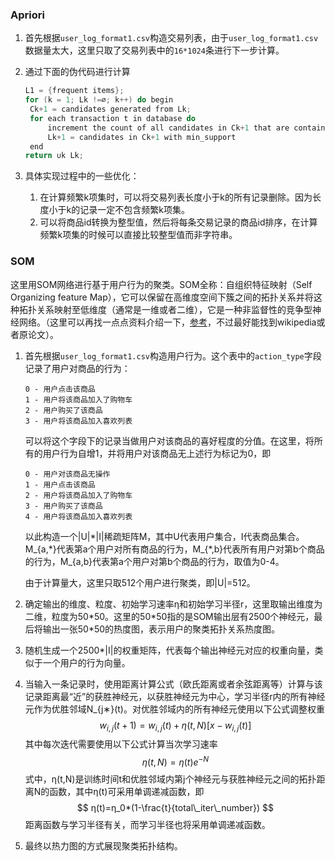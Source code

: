 ### Apriori

1. 首先根据`user_log_format1.csv`构造交易列表，由于`user_log_format1.csv`数据量太大，这里只取了交易列表中的`16*1024`条进行下一步计算。

2. 通过下面的伪代码进行计算

   ```c++
   L1 = {frequent items};
   for (k = 1; Lk !=∅; k++) do begin
   	Ck+1 = candidates generated from Lk;
   	for each transaction t in database do
   		increment the count of all candidates in Ck+1 that are contained in t
   		Lk+1 = candidates in Ck+1 with min_support
   	end
   return ∪k Lk;
   ```

3. 具体实现过程中的一些优化：

   1. 在计算频繁k项集时，可以将交易列表长度小于k的所有记录删除。因为长度小于k的记录一定不包含频繁k项集。
   2. 可以将商品id转换为整型值，然后将每条交易记录的商品id排序，在计算频繁k项集的时候可以直接比较整型值而非字符串。



### SOM

这里用SOM网络进行基于用户行为的聚类。SOM全称：自组织特征映射（Self Organizing feature Map），它可以保留在高维度空间下簇之间的拓扑关系并将这种拓扑关系映射至低维度（通常是一维或者二维），它是一种非监督性的竞争型神经网络。（这里可以再找一点点资料介绍一下，[参考](http://blog.csdn.net/xbinworld/article/details/50818803)，不过最好能找到wikipedia或者原论文）。

1. 首先根据`user_log_format1.csv`构造用户行为。这个表中的`action_type`字段记录了用户对商品的行为：

   ```
   0 - 用户点击该商品
   1 - 用户将该商品加入了购物车
   2 - 用户购买了该商品
   3 - 用户将该商品加入喜欢列表
   ```

   可以将这个字段下的记录当做用户对该商品的喜好程度的分值。在这里，将所有的用户行为自增1，并将用户对该商品无上述行为标记为0，即

   ```
   0 - 用户对该商品无操作
   1 - 用户点击该商品
   2 - 用户将该商品加入了购物车
   3 - 用户购买了该商品
   4 - 用户将该商品加入喜欢列表
   ```

   以此构造一个|U|\*|I|稀疏矩阵M，其中U代表用户集合，I代表商品集合。M\_{a,\*}代表第a个用户对所有商品的行为，M\_{\*,b}代表所有用户对第b个商品的行为，M\_{a,b}代表第a个用户对第b个商品的行为，取值为0-4。

   由于计算量大，这里只取512个用户进行聚类，即|U|=512。

2. 确定输出的维度、粒度、初始学习速率η和初始学习半径r，这里取输出维度为二维，粒度为50\*50。这里的50\*50指的是SOM输出层有2500个神经元，最后将输出一张50*50的热度图，表示用户的聚类拓扑关系热度图。

3. 随机生成一个2500\*|I|的权重矩阵，代表每个输出神经元对应的权重向量，类似于一个用户的行为向量。

4. 当输入一条记录时，使用距离计算公式（欧氏距离或者余弦距离等）计算与该记录距离最“近”的获胜神经元，以获胜神经元为中心，学习半径r内的所有神经元作为优胜邻域N_{j∗}(t)。对优胜邻域内的所有神经元使用以下公式调整权重
   $$
   w_{i,j}(t+1)=w_{i,j}(t)+η(t,N)[x−w_{i,j}(t)]
   $$
   其中每次迭代需要使用以下公式计算当次学习速率
   $$
   η(t,N)=η(t)e^{−N}
   $$
   式中，η(t,N)是训练时间t和优胜邻域内第j个神经元与获胜神经元之间的拓扑距离N的函数，其中η(t)可采用单调递减函数，即
   $$
   η(t)=η_0*(1-\frac{t}{total\_iter\_number})
   $$
   距离函数与学习半径有关，而学习半径也将采用单调递减函数。

5. 最终以热力图的方式展现聚类拓扑结构。